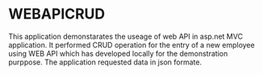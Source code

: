 # WEBAPICRUD
This application demonstarates the useage of web API in asp.net MVC application. It performed CRUD operation for the entry of a
new employee using WEB API which has developed locally for the demonstration purppose.
The application requested data in json formate.
